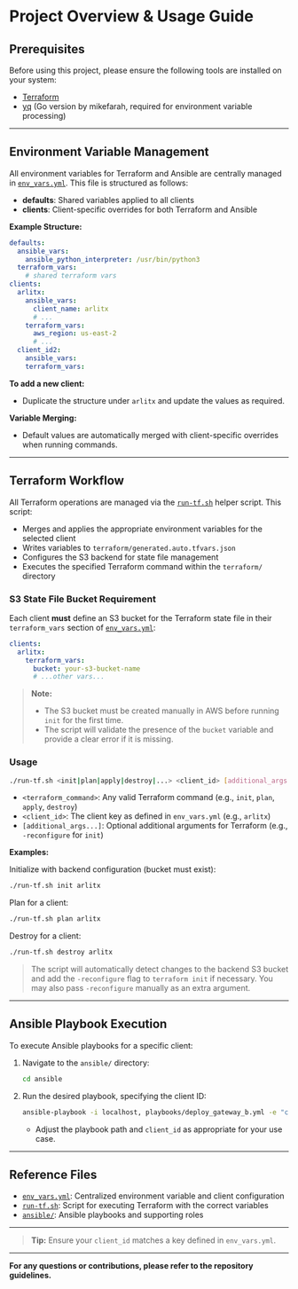 # Project Overview & Usage Guide

## Prerequisites

Before using this project, please ensure the following tools are installed on your system:

- [Terraform](https://www.terraform.io/downloads.html)
- [yq](https://github.com/mikefarah/yq) (Go version by mikefarah, required for environment variable processing)

---

## Environment Variable Management

All environment variables for Terraform and Ansible are centrally managed in [`env_vars.yml`](./env_vars.yml). This file is structured as follows:

- **defaults**: Shared variables applied to all clients
- **clients**: Client-specific overrides for both Terraform and Ansible

**Example Structure:**

```yaml
defaults:
  ansible_vars:
    ansible_python_interpreter: /usr/bin/python3
  terraform_vars:
    # shared terraform vars
clients:
  arlitx:
    ansible_vars:
      client_name: arlitx
      # ...
    terraform_vars:
      aws_region: us-east-2
      # ...
  client_id2:
    ansible_vars:
    terraform_vars:
```

**To add a new client:**

- Duplicate the structure under `arlitx` and update the values as required.

**Variable Merging:**

- Default values are automatically merged with client-specific overrides when running commands.

---

## Terraform Workflow

All Terraform operations are managed via the [`run-tf.sh`](./run-tf.sh) helper script. This script:

- Merges and applies the appropriate environment variables for the selected client
- Writes variables to `terraform/generated.auto.tfvars.json`
- Configures the S3 backend for state file management
- Executes the specified Terraform command within the `terraform/` directory

### S3 State File Bucket Requirement

Each client **must** define an S3 bucket for the Terraform state file in their `terraform_vars` section of [`env_vars.yml`](./env_vars.yml):

```yaml
clients:
  arlitx:
    terraform_vars:
      bucket: your-s3-bucket-name
      # ...other vars...
```

> **Note:**
>
> - The S3 bucket must be created manually in AWS before running `init` for the first time.
> - The script will validate the presence of the `bucket` variable and provide a clear error if it is missing.

### Usage

```bash
./run-tf.sh <init|plan|apply|destroy|...> <client_id> [additional_args...]
```

- `<terraform_command>`: Any valid Terraform command (e.g., `init`, `plan`, `apply`, `destroy`)
- `<client_id>`: The client key as defined in `env_vars.yml` (e.g., `arlitx`)
- `[additional_args...]`: Optional additional arguments for Terraform (e.g., `-reconfigure` for `init`)

**Examples:**

Initialize with backend configuration (bucket must exist):

```bash
./run-tf.sh init arlitx
```

Plan for a client:

```bash
./run-tf.sh plan arlitx
```

Destroy for a client:

```bash
./run-tf.sh destroy arlitx
```

> The script will automatically detect changes to the backend S3 bucket and add the `-reconfigure` flag to `terraform init` if necessary. You may also pass `-reconfigure` manually as an extra argument.

---

## Ansible Playbook Execution

To execute Ansible playbooks for a specific client:

1. Navigate to the `ansible/` directory:
   ```bash
   cd ansible
   ```
2. Run the desired playbook, specifying the client ID:
   ```bash
   ansible-playbook -i localhost, playbooks/deploy_gateway_b.yml -e "client_id=arlitx"
   ```
   - Adjust the playbook path and `client_id` as appropriate for your use case.

---

## Reference Files

- [`env_vars.yml`](./env_vars.yml): Centralized environment variable and client configuration
- [`run-tf.sh`](./run-tf.sh): Script for executing Terraform with the correct variables
- [`ansible/`](./ansible/): Ansible playbooks and supporting roles

---

> **Tip:** Ensure your `client_id` matches a key defined in `env_vars.yml`.

---

**For any questions or contributions, please refer to the repository guidelines.**
